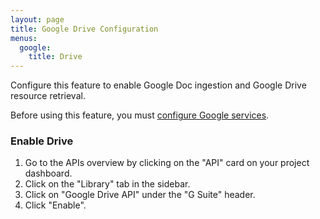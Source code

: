 ```yaml
---
layout: page
title: Google Drive Configuration
menus: 
  google:
    title: Drive
---
```


Configure this feature to enable Google Doc ingestion and Google Drive resource retrieval.

Before using this feature, you must [configure Google services](README.md).

### Enable Drive

1. Go to the APIs overview by clicking on the "API" card on your project dashboard.
2. Click on the "Library" tab in the sidebar.
3. Click on "Google Drive API" under the "G Suite" header.
4. Click "Enable".
